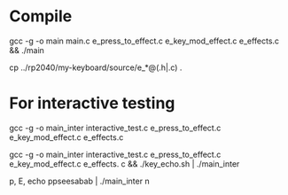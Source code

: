 # Compile

gcc -g -o main main.c e_press_to_effect.c e_key_mod_effect.c e_effects.c && ./main

cp ../rp2040/my-keyboard/source/e_*@(.h|.c) .

# For interactive testing 

gcc -g -o main_inter interactive_test.c e_press_to_effect.c e_key_mod_effect.c e_effects.c  


gcc -g -o main_inter interactive_test.c e_press_to_effect.c e_key_mod_effect.c e_effects.
c && ./key_echo.sh | ./main_inter

p, E, 
echo ppseesabab | ./main_inter n  